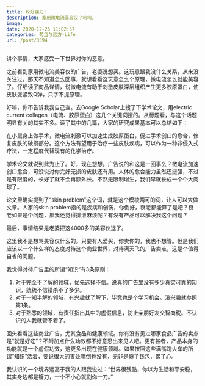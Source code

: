 ```yaml
---
title: 躲好镰刀！
description: 家用微电流美容仪？呵呵。
image: 
date: 2020-12-25 11:02:57
categories: 苟且与远方-Life
url: /post/3594
---
```


讲个事情，大家感受一下世界对你的恶意。

之前看到家用微电流美容仪的广告，老婆说想买。这玩意跟我没什么关系，从来没关注过。那天不知道怎么回事，就想看看这玩意怎么个原理，微电流怎么就能美容了。仔细读了商品详情，说微电流有助于刺激皮肤深层组织产生更多胶原蛋白，使皮肤变紧致Q弹，只字不提原理。

好嘛，你不告诉我我自己查。去Google Scholar上搜了下学术论文，用electric current collagen（电流、胶原蛋白）这几个关键词搜的。从标题看，与这个话题明显有关的其实不多。读了其中的几篇，大家的研究成果基本可以总结如下：

在小鼠身上做手术，微电流刺激可以加速生成胶原蛋白，促进手术创口的愈合，修复皮肤的破损部分。这个方法有望用于治疗一些皮肤疾病，可以作为一种非侵入式疗法，一定程度代替现有的化学治疗。

学术论文就说到此为止了。好，现在想想。广告说的和这是一回事么？微电流加速创口愈合，可没说对你完好无损的皮肤还有用。人体的愈合能力虽然还挺强，不过是有限度的，长好了就不会再额外长。不然无限制增生，我们早就长成一个个大肉球了。

论文里确实提到了“skin problem”这个词，就是这个模棱两可的词，让人可以大做文章。人家的skin problem指的是疾病和创伤，你倒好，衰老都能算了是吧？衰老如果是个问题，那我还觉得排泄麻烦呢？有没有产品可以解决我这个问题？

最后，事情结果是老婆把这4000多的美容仪退了。

这里我不是想骂美容仪什么的。只要有人爱买，你卖你的，我也不想管。但是我们应该以一个什么样的态度对待这个商业世界，对待满天飞的广告卖点，这是个值得自省的问题。

我觉得对待广告里的所谓“知识”有3条原则：
1. 对于完全不了解的领域，优先选择不信。说真的广告里没有多少真实可靠的知识，统统不信错杀不了多少。
2. 对于一知半解的领域，有兴趣就了解下，毕竟也是个学习机会。没兴趣就参照第1条。
3. 对于熟悉的领域，有责任指出其中的虚假信息，防止亲朋好友交智商税。不认识的人我就管不着了。

回头看看这些商业广告，尤其食品和健康领域。你有没有见过哪家食品广告的卖点是“就是好吃”？不附加点什么功效都不好意思出来见人吧。更有甚者，产品本身的功能就是一个虚假功效，这更多出现在健康领域。如果按照这些满嘴跑火车的所谓“知识”活着，要说很大的害处嘛倒也没有，无非是瘪了钱包，累了心。

我认识的一个境界远高于我的人跟我说过：“世界很残酷，你以为生活和平安稳，其实身边都是镰刀，一个不小心就割你一刀。”